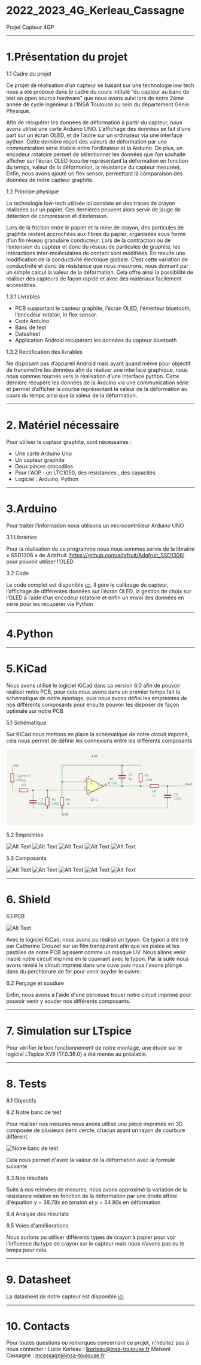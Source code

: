 # 2022_2023_4G_Kerleau_Cassagne
Projet Capteur 4GP

---
# 1.Présentation du projet 

1.1 Cadre du projet 

Ce projet de réalisation d’un capteur se basant sur une technologie low tech nous a été proposé dans le cadre du cours intitulé “du capteur au banc de test en open source hardware” que nous avons suivi lors de notre 2ème année de cycle ingénieur à l’INSA Toulouse au sein du département Génie Physique. 

Afin de récupérer les données de déformation à partir du capteur, nous avons utilisé une carte Arduino UNO. L’affichage des données se fait d’une part sur un écran OLED, et de l’autre sur un ordinateur via une interface python. Cette dernière reçoit des valeurs de déformation par une communication série établie entre l’ordinateur et la Arduino. De plus, un encodeur rotatoire permet de sélectionner les données que l’on souhaite afficher sur l’écran OLED (courbe représentant la déformation en fonction du temps, valeur de la déformation, la résistance du capteur mesurée). Enfin, nous avons ajouté un flex sensor, permettant la comparaison des données de notre capteur graphite. 

1.2 Principe physique

La technologie low-tech utilisée ici consiste en des traces de crayon réalisées sur un papier. Ces dernières peuvent alors servir de jauge de détection de compression et d’extension. 

Lors de la friction entre le papier et la mine de crayon, des particules de graphite restent accrochées aux fibres du papier, organisées sous forme d’un fin réseau granulaire conducteur. Lors de la contraction ou de l’extension du capteur et donc du réseau de particules de graphite, les intéractions inter-moléculaires de contact sont modifiées. En résulte une modification de la conductivité électrique globale. C’est cette variation de conductivité et donc de résistance que nous mesurons, nous donnant par un simple calcul la valeur de la déformation. Cela offre ainsi la possibilité de réaliser des capteurs de façon rapide et avec des matériaux facilement accessibles.


1.3.1 Livrables 

- PCB supportant le capteur graphite, l’écran OLED, l'émetteur bluetooth, l’encodeur rotatoir, le flex sensor.
- Code Arduino 
- Banc de test
- Datasheet
- Application Android récupérant les données du capteur bluetooth

1.3.2 Rectification des livrables 

Ne disposant pas d’appareil Android mais ayant quand même pour objectif de transmettre les données afin de réaliser une interface graphique, nous nous sommes tournés vers la réalisation d’une interface python. Cette dernière récupère les données de la Arduino via une communication série et permet d’afficher la courbe représentant la valeur de la déformation au cours du temps ainsi que la valeur de la déformation.

---
# 2. Matériel nécessaire

Pour utiliser le capteur graphite, sont nécessaires : 
- Une carte Arduino Uno
- Un capteur graphite
- Deux pinces crocodiles 
- Pour l'AOP : un LTC1050, des résistances , des capacités 
- Logiciel : Arduino, Python 

---
# 3.Arduino 

Pour traiter l’information nous utilisons un microcontrôleur Arduino UNO

3.1 Librairies 

Pour la réalisation de ce programme nous nous sommes servis de la librairie « SSD1306 » de Adafruit (https://github.com/adafruit/Adafruit_SSD1306) pour pouvoir utiliser l’OLED

3.2 Code 

Le code complet est disponible [ici](https://github.com/MOSH-Insa-Toulouse/2022_2023_4G_Kerleau_Cassagne/blob/main/Arduino_Capteur/Projet_Capteur.ino). Il gère le calibrage du capteur, l’affichage de différentes données sur l’écran OLED, la gestion de choix sur l’OLED à l’aide d’un encodeur rotatoire et enfin un envoi des données en série pour les récupérer via Python

---
# 4.Python


---
# 5.KiCad

Nous avons utilisé le logiciel KiCad dans sa version 6.0 afin de pouvoir réaliser notre PCB, pour cela nous avons dans un premier temps fait la schématique de notre montage, puis nous avons défini les empreintes de nos différents composants pour ensuite pouvoir les disposer de façon optimale sur notre PCB

5.1 Schématique 

Sur KiCad nous mettons en place la schématique de notre circuit imprimé, cela nous permet de définir les connexions entre les différents composants


![Alt Text](https://github.com/MOSH-Insa-Toulouse/2022_2023_4G_Kerleau_Cassagne/blob/main/Images/schema_aop.jpg)

5.2 Empreintes

![Alt Text](Path_to_image)
![Alt Text](Path_to_image)
![Alt Text](Path_to_image)
![Alt Text](Path_to_image)
![Alt Text](Path_to_image)

5.3 Composants

![Alt Text](Path_to_image)
![Alt Text](Path_to_image)
![Alt Text](Path_to_image)
![Alt Text](Path_to_image)
![Alt Text](Path_to_image)

---
# 6. Shield 
6.1 PCB

![Alt Text](Path_to_image)

Avec le logiciel KiCad, nous avons pu réalisé un typon. Ce typon a été tiré par Catherine Crouzet sur un film transparent afin que les pistes et les pastilles de notre PCB agissent comme un masque UV. Nous allons venir insolé notre circuit imprimé en le couvrant avec le typon. Par la suite nous avons révélé le circuit imprimé dans une cuve puis nous l'avons plongé dans du perchlorure de fer pour venir oxyder le cuivre.

6.2 Perçage et soudure

Enfin, nous avons à l'aide d'une perceuse trouer notre circuit imprimé pour pouvoir venir y souder nos différents composants.

---
# 7. Simulation sur LTspice 

Pour vérifier le bon fonctionnement de notre montage, une étude sur le logiciel LTspice XVII (17.0.36.0) a été menée au préalable.

---
# 8. Tests

8.1 Objectifs



8.2 Notre banc de test

Pour réaliser nos mesures nous avons utilisé une pièce imprimée en 3D composée de plusieurs demi cercle, chacun ayant un rayon de courbure différent. 

![Notre banc de test](https://github.com/MOSH-Insa-Toulouse/2022_2023_4G_Kerleau_Cassagne/blob/main/Images/banc%20test.HEIC)

Cela nous permet d'avoir la valeur de la déformation avec la formule suivante



8.3 Nos résultats 

Suite à nos relevées de mesures, nous avons approximé la variation de la résistance relative en fonction de la déformation par une droite affine d'équation y = 38.79*x en tension et y = 54.90*x en déformation

8.4 Analyse des résultats


8.5 Voies d'améliorations

Nous aurions pu utiliser différents types de crayon à papier pour voir l’influence du type de crayon sur le capteur mais nous n’avons pas eu le temps pour cela.


---
# 9. Datasheet

La datasheet de notre capteur est disponible [ici](https://github.com/MOSH-Insa-Toulouse/2022_2023_4G_Kerleau_Cassagne/blob/main/Datasheet_Kerleau_Cassagne_v1.pdf)

---
# 10. Contacts 

Pour toutes questions ou remarques concernant ce projet, n'hésitez pas à nous contacter : 
Lucie Kerleau : lkerleau@insa-toulouse.fr
Maixent Cassagne : mcassagn@insa-toulouse.fr
